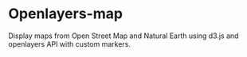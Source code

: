 # Openlayers-map

Display maps from Open Street Map and Natural Earth using d3.js and openlayers API with custom markers.
